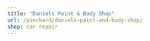 ```yaml
---
title: "Daniels Paint & Body Shop"
url: /pinckard/daniels-paint-and-body-shop/
shop: car repair
---
```

